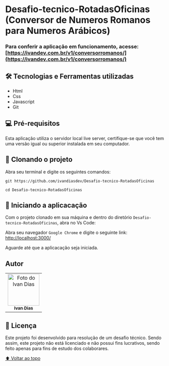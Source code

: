 # Desafio-tecnico-RotadasOficinas<br> (Conversor de Numeros Romanos para Numeros Arábicos)

### Para conferir a aplicação em funcionamento, acesse: [https://ivandev.com.br/v1/conversorromanos/](https://ivandev.com.br/v1/conversorromanos/)

## 🛠️ Tecnologias e Ferramentas utilizadas

* Html
* Css
* Javascript
* Git

## 💻 Pré-requisitos

Esta aplicação utiliza o servidor local live server, certifique-se que você tem uma versão igual ou superior instalada em seu computador.

## 🚀 Clonando o projeto

Abra seu terminal e digite os seguintes comandos:
```
git https://github.com/ivandiasdev/Desafio-tecnico-RotadasOficinas

cd Desafio-tecnico-RotadasOficinas
```
## 🚀 Iniciando a aplicacação
Com o projeto clonado em sua máquina e dentro do diretório `Desafio-tecnico-RotadasOficinas`, abra no Vs Code:

Abra seu navegador `Google Chrome` e digite o seguinte link:
[http://localhost:3000/](http://localhost:3000/)

Aguarde até que a aplicacação seja iniciada.

## Autor

<table>
  <tr>
    <td align="center">
      <a href="https://www.linkedin.com/in/ivandevv/" target="_blank" rel="noopener noreferrer">
       <img src="https://media.licdn.com/dms/image/D4D03AQFFB74PYukBig/profile-displayphoto-shrink_200_200/0/1667316754223?e=1691625600&v=beta&t=S_OxlczME6lxlqDYN_pYhLbhr9DgYYFxej4V1mktsww" width="100px;" alt="Foto do Ivan Dias"/><br>
        <sub>
          <b>Ivan Dias</b>
        </sub>
      </a>
    </td>
  </tr>
</table>

## 📝 Licença

Este projeto foi desenvolvido para resolução de um desafio técnico. Sendo assim, este projeto não está licenciado e não possui fins lucrativos, sendo feito apenas para fins de estudo dos colaborares.

[⬆ Voltar ao topo](#Habitue)<br>
